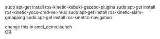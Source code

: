 sudo apt-get install ros-kinetic-kobuki-gazebo-plugins
sudo apt-get install ros-kinetic-yocs-cmd-vel-mux
sudo apt-get install ros-kinetic-slam-gmapping
sudo apt-get install ros-kinetitc-navigation

change this in amcl_demo.launch
<node name="map_server" pkg="map_server" type="map_server" args="$(arg map_file)" />
	<br> OR <br>
  <node name="map_server" pkg="map_server" type="map_server"/>
